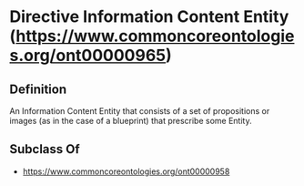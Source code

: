 # Directive Information Content Entity (https://www.commoncoreontologies.org/ont00000965)

## Definition
An Information Content Entity that consists of a set of propositions or images (as in the case of a blueprint) that prescribe some Entity.

## Subclass Of
- https://www.commoncoreontologies.org/ont00000958

